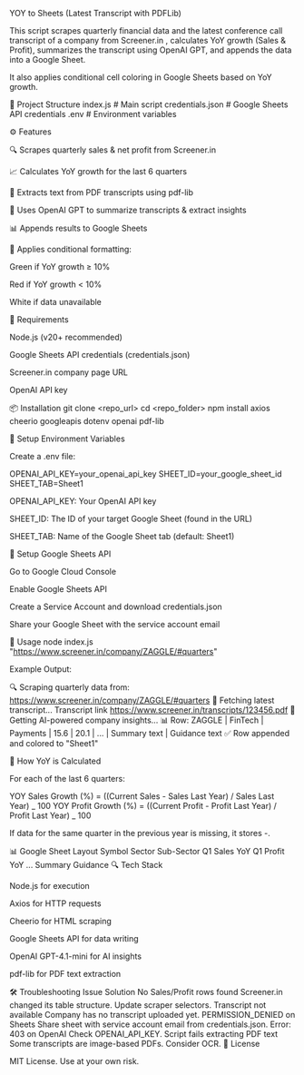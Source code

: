 YOY to Sheets (Latest Transcript with PDFLib)

This script scrapes quarterly financial data and the latest conference call transcript of a company from Screener.in
, calculates YoY growth (Sales & Profit), summarizes the transcript using OpenAI GPT, and appends the data into a Google Sheet.

It also applies conditional cell coloring in Google Sheets based on YoY growth.

📂 Project Structure
index.js # Main script
credentials.json # Google Sheets API credentials
.env # Environment variables

⚙️ Features

🔍 Scrapes quarterly sales & net profit from Screener.in

📈 Calculates YoY growth for the last 6 quarters

📄 Extracts text from PDF transcripts using pdf-lib

🤖 Uses OpenAI GPT to summarize transcripts & extract insights

📊 Appends results to Google Sheets

🎨 Applies conditional formatting:

Green if YoY growth ≥ 10%

Red if YoY growth < 10%

White if data unavailable

🔑 Requirements

Node.js (v20+ recommended)

Google Sheets API credentials (credentials.json)

Screener.in company page URL

OpenAI API key

📦 Installation
git clone <repo_url>
cd <repo_folder>
npm install axios cheerio googleapis dotenv openai pdf-lib

🔐 Setup Environment Variables

Create a .env file:

OPENAI_API_KEY=your_openai_api_key
SHEET_ID=your_google_sheet_id
SHEET_TAB=Sheet1

OPENAI_API_KEY: Your OpenAI API key

SHEET_ID: The ID of your target Google Sheet (found in the URL)

SHEET_TAB: Name of the Google Sheet tab (default: Sheet1)

🔑 Setup Google Sheets API

Go to Google Cloud Console

Enable Google Sheets API

Create a Service Account and download credentials.json

Share your Google Sheet with the service account email

🚀 Usage
node index.js "https://www.screener.in/company/ZAGGLE/#quarters"

Example Output:

🔍 Scraping quarterly data from: https://www.screener.in/company/ZAGGLE/#quarters
📄 Fetching latest transcript...
Transcript link https://www.screener.in/transcripts/123456.pdf
🤖 Getting AI-powered company insights...
📊 Row: ZAGGLE | FinTech | Payments | 15.6 | 20.1 | ... | Summary text | Guidance text
✅ Row appended and colored to "Sheet1"

🧮 How YoY is Calculated

For each of the last 6 quarters:

YOY Sales Growth (%) = ((Current Sales - Sales Last Year) / Sales Last Year) _ 100
YOY Profit Growth (%) = ((Current Profit - Profit Last Year) / Profit Last Year) _ 100

If data for the same quarter in the previous year is missing, it stores -.

📊 Google Sheet Layout
Symbol Sector Sub-Sector Q1 Sales YoY Q1 Profit YoY ... Summary Guidance
🔍 Tech Stack

Node.js for execution

Axios for HTTP requests

Cheerio for HTML scraping

Google Sheets API for data writing

OpenAI GPT-4.1-mini for AI insights

pdf-lib for PDF text extraction

🛠️ Troubleshooting
Issue Solution
No Sales/Profit rows found Screener.in changed its table structure. Update scraper selectors.
Transcript not available Company has no transcript uploaded yet.
PERMISSION_DENIED on Sheets Share sheet with service account email from credentials.json.
Error: 403 on OpenAI Check OPENAI_API_KEY.
Script fails extracting PDF text Some transcripts are image-based PDFs. Consider OCR.
📜 License

MIT License. Use at your own risk.
